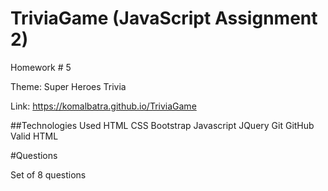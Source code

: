 # TriviaGame (JavaScript Assignment 2)
Homework # 5

Theme: Super Heroes Trivia

Link: https://komalbatra.github.io/TriviaGame




##Technologies Used
HTML
CSS
Bootstrap
Javascript
JQuery
Git
GitHub
Valid HTML

#Questions

Set of 8 questions 
